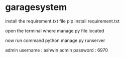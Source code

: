 # garagesystem

install the requirement.txt file
pip install requirement.txt

open the terminal where manage.py file located

now run command
python manage.py runserver

admin username : ashwin
admin password : 6970


